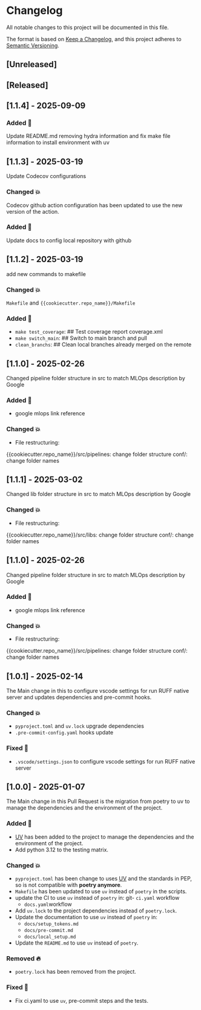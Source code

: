 # Changelog

All notable changes to this project will be documented in this file.

The format is based on [Keep a Changelog](https://keepachangelog.com/en/1.1.0/),
and this project adheres to [Semantic Versioning](https://semver.org/spec/v2.0.0.html).

## [Unreleased]

## [Released]

## [1.1.4] - 2025-09-09

### Added 🚀

Update README.md removing hydra information and fix make file information to install environment with uv

## [1.1.3] - 2025-03-19

Update Codecov configurations

### Changed 💥

Codecov github action configuration has been updated to use the new version of the action.

### Added 🚀

Update docs to config local repository with github

## [1.1.2] - 2025-03-19

add new commands to makefile

### Changed 💥

`Makefile` and `{{cookiecutter.repo_name}}/Makefile`

### Added 🚀

- `make test_coverage`: ## Test coverage report coverage.xml
- `make switch_main`: ## Switch to main branch and pull
- `clean_branchs`: ## Clean local branches already merged on the remote

## [1.1.0] - 2025-02-26

Changed pipeline folder structure in src to match MLOps description by Google

### Added 🚀

- google mlops link reference

### Changed 💥

- File restructuring:

{{cookiecutter.repo_name}}/src/pipelines: change folder structure
conf/: change folder names

## [1.1.1] - 2025-03-02

Changed lib folder structure in src to match MLOps description by Google

### Changed 💥

- File restructuring:

{{cookiecutter.repo_name}}/src/libs: change folder structure
conf/: change folder names

## [1.1.0] - 2025-02-26

Changed pipeline folder structure in src to match MLOps description by Google

### Added 🚀

- google mlops link reference

### Changed 💥

- File restructuring:

{{cookiecutter.repo_name}}/src/pipelines: change folder structure
conf/: change folder names

## [1.0.1] - 2025-02-14

The Main change in this to configure vscode settings for run RUFF native server and updates dependencies and pre-commit hooks.

### Changed 💥

- `pyproject.toml` and `uv.lock` upgrade dependencies
- `.pre-commit-config.yaml` hooks update

### Fixed 🐞

- `.vscode/settings.json` to configure vscode settings for run RUFF native server

## [1.0.0] - 2025-01-07

The Main change in this Pull Request is the migration from poetry to uv to manage the dependencies and the environment of the project.

### Added 🚀

- [UV](https://docs.astral.sh/uv/) has been added to the project to manage the dependencies and the environment of the project.
- Add python 3.12 to the testing matrix.

### Changed 💥

- `pyproject.toml` has been change to uses [UV](https://docs.astral.sh/uv/) and the standards in PEP, so is not compatible with **poetry anymore**.
- `Makefile` has been updated to use `uv` instead of `poetry` in the scripts.
- update the CI to use `uv` instead of `poetry` in:
    git- `ci.yaml` workflow
    - `docs.yaml`workflow
- Add `uv.lock` to the project dependencies instead of `poetry.lock`.
- Update the documentation to use `uv` instead of `poetry` in:
    - `docs/setup_tokens.md`
    - `docs/pre-commit.md`
    - `docs/local_setup.md`
- Update the `README.md` to use `uv` instead of `poetry`.

### Removed 🔥

- `poetry.lock` has been removed from the project.

### Fixed 🐞

- Fix ci.yaml to use `uv`, pre-commit steps and the tests.
